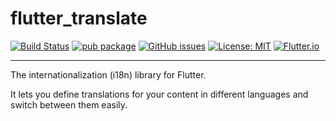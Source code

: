 # flutter_translate

[![Build Status](https://travis-ci.org/leadcode/flutter_translate.svg)](https://travis-ci.org/leadcode/flutter_translate)
[![pub package](https://img.shields.io/pub/v/flutter_translate.svg)](https://pub.dev/packages/flutter_translate)
[![GitHub issues](https://img.shields.io/github/issues/leadcode/flutter_translate.svg)](https://github.com/leadcode/flutter_translate/issues/)
[![License: MIT](https://img.shields.io/badge/License-MIT-ff69b4.svg)](https://github.com/leadcode/flutter_translate/blob/master/LICENSE)
[![Flutter.io](https://img.shields.io/badge/Flutter-Website-deepskyblue.svg)](https://flutter.io/)

---

The internationalization (i18n) library for Flutter. 

It lets you define translations for your content in different languages and switch between them easily.
